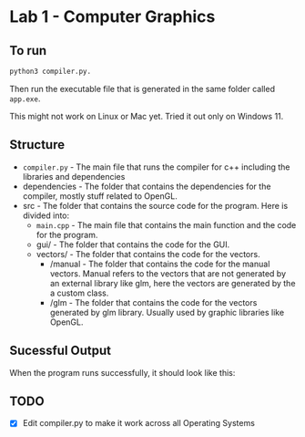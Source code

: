 # Lab 1 - Computer Graphics

## To run

``` python
python3 compiler.py. 
```

Then run the executable file that is generated in the same folder called `app.exe`.

This might not work on Linux or Mac yet. Tried it out only on Windows 11.

## Structure
- `compiler.py` - The main file that runs the compiler for c++ including the libraries and dependencies
- dependencies - The folder that contains the dependencies for the compiler, mostly stuff related to OpenGL.
- src - The folder that contains the source code for the program. Here is divided into:
    - `main.cpp` - The main file that contains the main function and the code for the program.
    - gui/ - The folder that contains the code for the GUI.
    - vectors/ - The folder that contains the code for the vectors.
        - /manual - The folder that contains the code for the manual vectors. Manual refers to the vectors that are not generated by an external library like glm, here the vectors are generated by the a custom class.
        - /glm - The folder that contains the code for the vectors generated by glm library. Usually used by graphic libraries like OpenGL.

## Sucessful Output
When the program runs successfully, it should look like this:

## TODO
- [x] Edit compiler.py to make it work across all Operating Systems

